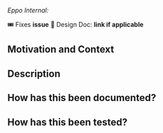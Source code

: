 _Eppo Internal:_

[//]: #  (Link to the issue corresponding to this chunk of work)
:tickets: Fixes __issue__
:scroll: Design Doc: __link if applicable__

## Motivation and Context
[//]: #  (Why is this change required? What problem does it solve?)

## Description
[//]: # (Describe your changes in detail)

## How has this been documented?
[//]: # (Please describe how you documented the developer impact of your changes; link to PRs or issues or explain why no documentation changes are required)

## How has this been tested?
[//]: # (Please describe in detail how you tested your changes)
